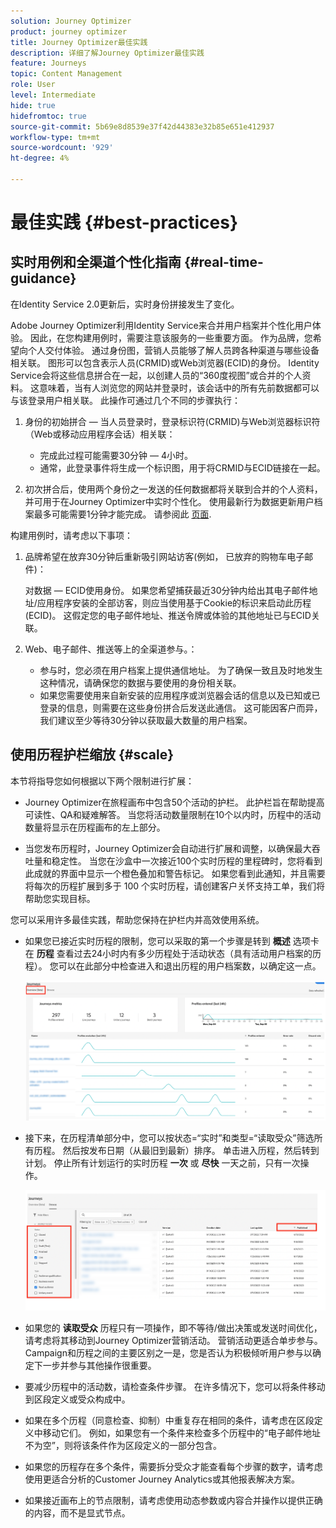 ```yaml
---
solution: Journey Optimizer
product: journey optimizer
title: Journey Optimizer最佳实践
description: 详细了解Journey Optimizer最佳实践
feature: Journeys
topic: Content Management
role: User
level: Intermediate
hide: true
hidefromtoc: true
source-git-commit: 5b69e8d8539e37f42d44383e32b85e651e412937
workflow-type: tm+mt
source-wordcount: '929'
ht-degree: 4%

---
```


# 最佳实践 {#best-practices}

## 实时用例和全渠道个性化指南 {#real-time-guidance}

在Identity Service 2.0更新后，实时身份拼接发生了变化。

Adobe Journey Optimizer利用Identity Service来合并用户档案并个性化用户体验。 因此，在您构建用例时，需要注意该服务的一些重要方面。 作为品牌，您希望向个人交付体验。 通过身份图，营销人员能够了解人员跨各种渠道与哪些设备相关联。 图形可以包含表示人员(CRMID)或Web浏览器(ECID)的身份。 Identity Service会将这些信息拼合在一起，以创建人员的“360度视图”或合并的个人资料。 这意味着，当有人浏览您的网站并登录时，该会话中的所有先前数据都可以与该登录用户相关联。 此操作可通过几个不同的步骤执行：

1. 身份的初始拼合 — 当人员登录时，登录标识符(CRMID)与Web浏览器标识符（Web或移动应用程序会话）相关联：

   * 完成此过程可能需要30分钟 — 4小时。
   * 通常，此登录事件将生成一个标识图，用于将CRMID与ECID链接在一起。

1. 初次拼合后，使用两个身份之一发送的任何数据都将关联到合并的个人资料，并可用于在Journey Optimizer中实时个性化。 使用最新行为数据更新用户档案最多可能需要1分钟才能完成。 请参阅此 [页面](https://experienceleague.adobe.com/docs/experience-platform/ingestion/streaming/overview.html?lang=zh-Hans).

构建用例时，请考虑以下事项：

1. 品牌希望在放弃30分钟后重新吸引网站访客(例如， 已放弃的购物车电子邮件)：

   对数据 — ECID使用身份。 如果您希望捕获最近30分钟内给出其电子邮件地址/应用程序安装的全部访客，则应当使用基于Cookie的标识来启动此历程(ECID)。 这假定您的电子邮件地址、推送令牌或体验的其他地址已与ECID关联。

1. Web、电子邮件、推送等上的全渠道参与。：

   * 参与时，您必须在用户档案上提供通信地址。 为了确保一致且及时地发生这种情况，请确保您的数据与要使用的身份相关联。
   * 如果您需要使用来自新安装的应用程序或浏览器会话的信息以及已知或已登录的信息，则需要在这些身份拼合后发送此通信。 这可能因客户而异，我们建议至少等待30分钟以获取最大数量的用户档案。

## 使用历程护栏缩放 {#scale}

本节将指导您如何根据以下两个限制进行扩展：

* Journey Optimizer在旅程画布中包含50个活动的护栏。 此护栏旨在帮助提高可读性、QA和疑难解答。 当您将活动数量限制在10个以内时，历程中的活动数量将显示在历程画布的左上部分。

* 当您发布历程时，Journey Optimizer会自动进行扩展和调整，以确保最大吞吐量和稳定性。 当您在沙盒中一次接近100个实时历程的里程碑时，您将看到此成就的界面中显示一个橙色叠加和警告标记。 如果您看到此通知，并且需要将每次的历程扩展到多于 100 个实时历程，请创建客户关怀支持工单，我们将帮助您实现目标。

您可以采用许多最佳实践，帮助您保持在护栏内并高效使用系统。

* 如果您已接近实时历程的限制，您可以采取的第一个步骤是转到 **概述** 选项卡在 **历程** 查看过去24小时内有多少历程处于活动状态（具有活动用户档案的历程）。 您可以在此部分中检查进入和退出历程的用户档案数，以确定这一点。

  ![](assets/journey-guardrails2.png)

* 接下来，在历程清单部分中，您可以按状态=“实时”和类型=“读取受众”筛选所有历程。 然后按发布日期（从最旧到最新）排序。 单击进入历程，然后转到计划。 停止所有计划运行的实时历程 **一次** 或 **尽快** 一天之前，只有一次操作。

  ![](assets/journey-guardrails1.png)

* 如果您的 **读取受众** 历程只有一项操作，即不等待/做出决策或发送时间优化，请考虑将其移动到Journey Optimizer营销活动。 营销活动更适合单步参与。 Campaign和历程之间的主要区别之一是，您是否认为积极倾听用户参与以确定下一步并参与其他操作很重要。
* 要减少历程中的活动数，请检查条件步骤。 在许多情况下，您可以将条件移动到区段定义或受众构成中。
* 如果在多个历程（同意检查、抑制）中重复存在相同的条件，请考虑在区段定义中移动它们。 例如，如果您有一个条件来检查多个历程中的“电子邮件地址不为空”，则将该条件作为区段定义的一部分包含。
* 如果您的历程存在多个条件，需要拆分受众才能查看每个步骤的数字，请考虑使用更适合分析的Customer Journey Analytics或其他报表解决方案。
* 如果接近画布上的节点限制，请考虑使用动态参数或内容合并操作以提供正确的内容，而不是显式节点。



